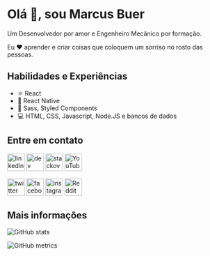 <!--
![I am a Frontend Developer and Mechanical Engineer, currently living in Brazil.](https://arturssmirnovs.github.io/github-profile-readme-generator/images/banner.png)
-->
# Olá 👋, sou Marcus Buer
Um Desenvolvedor por amor e Engenheiro Mecânico por formação.

Eu ❤️ aprender e criar coisas que coloquem um sorriso no rosto das pessoas.

## Habilidades e Experiências
* ⚛️ React
* 📱 React Native
* 💄 Sass, Styled Components
* 💻 HTML, CSS, Javascript, Node.JS e bancos de dados

## Entre em contato
[<img src='https://cdn.jsdelivr.net/npm/simple-icons@3.0.1/icons/linkedin.svg' alt='linkedin' height='40'>](https://www.linkedin.com/in/marcusbuer/)
[<img src='https://cdn.jsdelivr.net/npm/simple-icons@3.0.1/icons/dev-dot-to.svg' alt='dev' height='40'>](https://dev.to/marcusbuer)
[<img src='https://cdn.jsdelivr.net/npm/simple-icons@3.0.1/icons/stackoverflow.svg' alt='stackoverflow' height='40'>](https://stackoverflow.com/users/274947)
[<img src='https://cdn.jsdelivr.net/npm/simple-icons@3.0.1/icons/youtube.svg' alt='YouTube' height='40'>](https://www.youtube.com/channel/marcusbuer)
<!-- [<img src='https://cdn.jsdelivr.net/npm/simple-icons@3.0.1/icons/github.svg' alt='github' height='40'>](https://github.com/marcusbuer) -->
[<img src='https://cdn.jsdelivr.net/npm/simple-icons@3.0.1/icons/twitter.svg' alt='twitter' height='40'>](https://twitter.com/marcusbuer)
[<img src='https://cdn.jsdelivr.net/npm/simple-icons@3.0.1/icons/facebook.svg' alt='facebook' height='40'>](https://www.facebook.com/marcusbuer)
[<img src='https://cdn.jsdelivr.net/npm/simple-icons@3.0.1/icons/instagram.svg' alt='instagram' height='40'>](https://www.instagram.com/marcusbuer/)
[<img src='https://cdn.jsdelivr.net/npm/simple-icons@3.0.1/icons/reddit.svg' alt='Reddit' height='40'>](https://www.reddit.com/user/marcusbuer)

## Mais informações

![GitHub stats](https://github-readme-stats.vercel.app/api?username=marcusbuer&show_icons=true&count_private=true)  

![GitHub metrics](https://metrics.lecoq.io/marcusbuer)  
